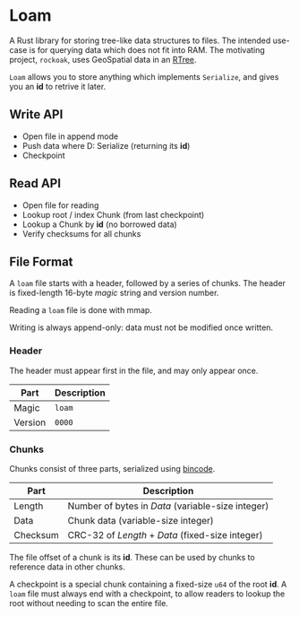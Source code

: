 # Loam

A Rust library for storing tree-like data structures to files.  The intended
use-case is for querying data which does not fit into RAM.  The motivating
project, `rockoak`, uses GeoSpatial data in an [RTree].

`Loam` allows you to store anything which implements `Serialize`, and gives you
an __id__ to retrive it later.

## Write API

- Open file in append mode
- Push data where D: Serialize (returning its __id__)
- Checkpoint

## Read API

- Open file for reading
- Lookup root / index Chunk (from last checkpoint)
- Lookup a Chunk by __id__ (no borrowed data)
- Verify checksums for all chunks

## File Format

A `loam` file starts with a header, followed by a series of chunks.  The header
is fixed-length 16-byte *magic* string and version number.

Reading a `loam` file is done with mmap.

Writing is always append-only: data must not be modified once written.

### Header

The header must appear first in the file, and may only appear once.

Part     | Description
---------|------------
Magic    | `loam`
Version  | `0000`

### Chunks

Chunks consist of three parts, serialized using [bincode].

Part     | Description
---------|--------------------------------------------------
Length   | Number of bytes in *Data* (variable-size integer)
Data     | Chunk data (variable-size integer)
Checksum | CRC-32 of *Length* + *Data* (fixed-size integer)

The file offset of a chunk is its __id__.  These can be used by chunks to
reference data in other chunks.

A checkpoint is a special chunk containing a fixed-size `u64` of the root
__id__.  A `loam` file must always end with a checkpoint, to allow readers to
lookup the root without needing to scan the entire file.


[bincode]: https://github.com/bincode-org/bincode
[rtree]: https://en.wikipedia.org/wiki/R-tree
